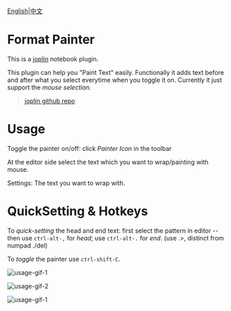 [English](https://github.com/ZhangTe/joplin-plugin-format-painter/blob/main/README.md)|[中文](https://github.com/ZhangTe/joplin-plugin-format-painter/blob/main/README_zh.md)
# Format Painter
This is a [joplin](https://joplinapp.org/) notebook plugin.

This plugin can help you "Paint Text" easily. Functionally it adds text before and after what you select everytime when you toggle it on.
Currently it just support the *mouse selection*.

>[joplin github repo](https://github.com/laurent22/joplin)

# Usage

Toggle the painter on/off: click *Painter Icon* in the toolbar

At the editor side select the text which you want to wrap/painting with mouse.

Settings: The text you want to wrap with. 

# QuickSetting & Hotkeys

To *quick-setting* the head and end text:
first select the pattern in editor -- 
then
use `ctrl-alt-,` for *head*;
use `ctrl-alt-.` for *end*. (use .>, distinct from numpad ./del)

To *toggle* the painter
use `ctrl-shift-C`.

![usage-gif-1](https://github.com/ZhangTe/joplin-plugin-format-painter/blob/main/doc/assets/joplin-format-painter-usage1.gif)

![usage-gif-2](https://github.com/ZhangTe/joplin-plugin-format-painter/blob/main/doc/assets/joplin-format-painter-usage2.gif)

![usage-gif-1](https://github.com/ZhangTe/joplin-plugin-format-painter/blob/main/doc/assets/joplin-format-painter-usage3.gif)